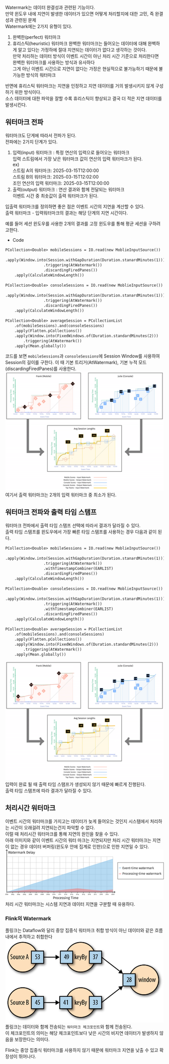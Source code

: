 Watermark는 데이터 완결성과 관련된 기능이다.  
만약 윈도우 내에 지연이 발생한 데이터가 있으면 어떻게 처리할지에 대한 고민, 즉 완결성과 관련된 문제  
Watermark에는 2가지 유형이 있다.  
1. 완벽한(perfect) 워터마크
2. 휴리스틱(heuristic) 워터마크
완벽한 워터마크는 들어오는 데이터에 대해 완벽하게 알고 있다는 가정하에 절대 지연되는 데이터가 없다고 생각하는 것이다.  
만약 처리하는 데이터 방식이 이벤트 시간이 아닌 처리 시간 기준으로 처리한다면 완벽한 워터마크를 사용하는 방식과 유사하다  
그게 아닌 이벤트 시간으로 지연이 없다는 가정은 현실적으로 불가능하기 때문에 불가능한 방식의 워터마크  
  
반면에 휴리스틱 워터마크는 지연을 인정하고 지연 데이터를 거의 발생시키지 않게 구성하기 위한 방식이다.  
소스 데이터에 대한 파악을 잘할 수록 휴리스틱이 향상되고 결국 더 적은 지연 데이터를 발생시킨다.  
  
## 워터마크 전파
워터마크도 단게에 따라서 전파가 된다.  
전파에는 2가지 단계가 있다.  
1. 입력(input) 워터마크 : 특정 연산의 입력으로 들어오는 워터마크  
입력 스트림에서 가장 낮은 워터마크 값이 연산의 입력 워터마크가 된다.  
ex)  
스트림 A의 워터마크: 2025-03-15T12:00:00  
스트림 B의 워터마크: 2025-03-15T12:02:00  
조인 연산의 입력 워터마크: 2025-03-15T12:00:00  
2. 출력(output) 워터마크 : 연산 결과와 함께 전달되는 워터마크  
이벤트 시간 중 최솟값이 출력 워터마크가 된다.  
  
입출력 워터마크를 정의하면 좋은 점은 이벤트 시간의 지연을 계산할 수 있다.  
출력 워터마크 - 입력워터마크의 결과는 해당 단계의 지연 시간이다.  
  
예를 들어 세션 윈도우를 사용한 2개의 결과를 고정 윈도우를 통해 평균 세션을 구하려고한다.  
- Code
```
PCollection<Double> mobileSessions = IO.read(new MoblieInputSource())
    .apply(Window.into(Session.withGapDuration(Duration.stanardMinutes(1)))
                 .triggering(AtWatermark())
                 .discardingFiredPanes())
    .apply(CalculateWindowLength())

PCollection<Double> consoleSessions = IO.read(new MoblieInputSource())
    .apply(Window.into(Session.withGapDuration(Duration.stanardMinutes(1)))
                 .triggering(AtWatermark())
                 .discardingFiredPanes())
    .apply(CalculateWindowLength())

PCollection<Double> averageSession = PCollectionList
    .of(mobileSessions).and(consoleSessions)
    .apply(Flatten.pCollections())
    .apply(Window.into(FixedWindows.of(Duration.standardMinutes(2)))
        .triggering(AtWatermark())
    .apply(Mean.globally())
```
코드를 보면 `mobileSessions`과 `consoleSessions`에 Session Window를 사용하여 Session의 길이를 구한다. 이 때 기본 트리거(AtWatermark), 기본 누적 모드(discardingFiredPanes)를 사용한다.  
![input_output_watermark](../img/input_output_watermark.png)  
여기서 출력 워터마크는 2개의 입력 워터마크 중 최소가 된다.  
  
## 워터마크 전파와 출력 타임 스탬프
워터마크 전파에서 출력 타임 스탬프 선택에 따라서 결과가 달라질 수 있다.  
출력 타임 스탬프를 윈도우에서 가장 빠른 타임 스탬프를 사용하는 경우 다음과 같이 된다.  
```
PCollection<Double> mobileSessions = IO.read(new MoblieInputSource())
    .apply(Window.into(Session.withGapDuration(Duration.stanardMinutes(1)))
                 .triggering(AtWatermark())
                 .withTimestampCombiner(EARLIST)
                 .discardingFiredPanes())
    .apply(CalculateWindowLength())

PCollection<Double> consoleSessions = IO.read(new MoblieInputSource())
    .apply(Window.into(Session.withGapDuration(Duration.stanardMinutes(1)))
                 .triggering(AtWatermark())
                 .withTimestampCombiner(EARLIST)
                 .discardingFiredPanes())
    .apply(CalculateWindowLength())

PCollection<Double> averageSession = PCollectionList
    .of(mobileSessions).and(consoleSessions)
    .apply(Flatten.pCollections())
    .apply(Window.into(FixedWindows.of(Duration.standardMinutes(2)))
        .triggering(AtWatermark())
    .apply(Mean.globally())
```  
![input_output_watermark2](../img/input_output_watermark2.png)  
입력이 완료 될 때 출력 타임 스탬프가 생성되지 않기 때문에 빠르게 진행된다.  
출력 타임 스탬프에 따라 결과가 달라질 수 있다.  
  
## 처리시간 워터마크
이벤트 시간의 워터마크를 가지고는 데이터가 늦게 들어오는 것인지 시스템에서 처리하는 시간이 오래걸려 지연되는건지 파악할 수 없다.  
이럴 때 처리시간 워터마크를 통해 지연의 원인을 찾을 수 있다.  
아래 이미지와 같이 이벤트 시간의 워터 마크는 지연되지만 처리 시간 워터마크는 지연이 없는 경우 데이터 버퍼링(윈도우 안에 집계로 인한)으로 인한 지연일 수 있다.  
![input_output_watermark3](../img/input_output_watermark3.png)  
처리 시간 워터마크는 시스템 지연과 데이터 지연을 구분할 때 유용하다.  
  
### Flink의 Watermark
플링크는 Dataflow와 달리 중앙 집중식 워터마크 취합 방식이 아닌 데이터와 같은 흐름 내에서 추적하고 취합한다  
![flink_watermark](../img/flink_watermark.png)  
플링크는 데이터와 함께 전송되는 `워터마크 체크포인트`와 함께 전송된다.  
이 체크포인트의 의미는 해당 체크포인트보다 낮은 시간의 비지연 데이터가 발생하지 않음을 보장한다는 의미다.  
  
Flink는 중앙 집중식 워터마크를 사용하지 않기 때문에 워터마크 지연을 낮출 수 있고 확장성이 뛰어나다.  
